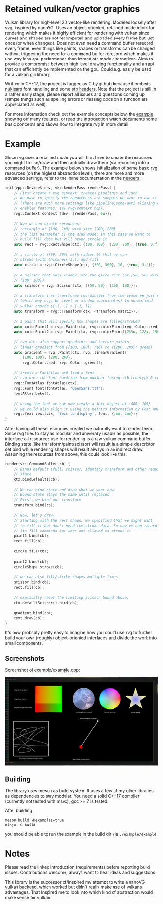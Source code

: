 # Retained vulkan/vector graphics

Vulkan library for high-level 2D vector-like rendering.
Modeled loosely after svg, inspired by nanoVG.
Uses an object-oriented, retained mode idiom for rendering which makes it
highly efficient for rendering with vulkan since curves and shapes are not
recomputed and uploaded every frame but just once (or when changed).
Does not even need a command buffer rerecord every frame,
even things like paints, shapes or transforms can be
changed without triggering the need for a command buffer rerecord which makes
it use way less cpu performance than immediate mode alternatives.
Aims to provide a compromise between high level drawing functionality
and an api that can efficiently be implemented on the gpu.
Could e.g. easily be used for a vulkan gui library.

Written in C++17, the project is tagged as C by github because it embeds
[nuklears](https://github.com/vurtun/nuklear) font handling and
some [stb headers](https://github.com/nothings/stb).
Note that the project is still in a rather early stage, please report
all issues and questions coming up (simple things such as spelling errors
or missing docs on a function are appreciated as well).

For more information check out the example concepts below, the
[example](example/example.cpp) showing off many features,
or read the [introduction](docs/intro.md) which documents some basic
concepts and shows how to integrate rvg in more detail.

# Example

Since rvg uses a retained mode you will first have to create the resources
you might to use/draw and then actually draw them (via recording into
a command buffer).
The example below shows initialization of some basic rvg resources (on
the highest abstraction level), there are more and more advanced settings,
refer to the inline documentation in the [headers](include/rvg):

```cpp
init(vpp::Device& dev, vk::RenderPass renderPass) {
	// First create a rvg context: creates pipelines and such
	// We have to specify the renderPass and subpass we want to use it
	// (There are much more settings like pipelineCache/anti aliasing or
	// enabled features, see rvg/context.hpp).
	rvg::Context context {dev, {renderPass, 0u}};

	// Now we can create resources
	// rectangle at {100, 100} with size {200, 200}
	// the last parameter is the draw mode: in this case we want to
	// build fill data but will never stroke it
	auto rect = rvg::RectShape(ctx, {100, 100}, {200, 200}, {true, 0.f});

	// a circle at {300, 300} with radius 10 that we can
	// stroke (with thickness 3.f) and fill
	auto circle = rvg::CircleShape(ctx, {300, 300}, 10, {true, 3.f});

	// a scissor that only render into the given rect (at {50, 50} with size
	// {100, 100})
	auto scissor = rvg::Scissor(ctx, {{50, 50}, {100, 100}});

	// a transform that transforms coordinates from the space we just used
	// (which may e.g. be level or window coordinates) to normalized
	// vulkan coords ([-1, 1] x [-1, 1])
	auto transform = rvg::Transform(ctx, <transform matrix>);

	// a paint that will specify how shapes are filled/stroked
	auto colorPaint1 = rvg::Paint(ctx, rvg::colorPaint(rvg::Color::red));
	auto colorPaint2 = rvg::Paint(ctx, rvg::colorPaint({255u, 128u, 190u}));

	// rvg does also support gradients and texture paints
	// linear gradient from ({100, 100}: red) to ({200, 200}: green)
	auto gradient = rvg::Paint(ctx, rvg::linearGradient(
		{100, 100}, {200, 200},
		rvg::Color::red, rvg::Color::green));

	// create a FontAtlas and load a font
	// rvg uses the font handling from nuklear (using stb truetype & rectpack)
	rvg::FontAtlas fontAtlas(ctx);
	rvg::Font font(fontAtlas, "OpenSans.ttf");
	fontAtlas.bake();

	// using the font we can now create a text object at {400, 100}
	// we could also align it using the metrics information by Font and Text
	rvg::Text text(ctx, "Text to display", font, {400, 100});
}
```

After having all these resources created we naturally want to render them.
Since rvg tries to stay as modular and univerally usable as possible,
the interface all resources use for rendering is a raw vulkan command buffer.
Binding state (like transform/paint/scissor) will result in a simple
descriptor set bind while rendering shapes will result always in an indirect
draw.
Assuming the resources from above, this could look like this:

```cpp
render(vk::CommandBuffer cb) {
	// Binds default (full) scissor, identity transform and other required
	// state
	ctx.bindDefaults(cb);

	// We can bind state and draw what we want now.
	// Bound state stays the same until replaced
	// First, we bind our transform
	transform.bind(cb);

	// Now, let's draw!
	// Starting with the rect shape: we specified that we might want
	// to fill it but don't need the stroke data. So now we can record
	// its fill commands but were not allowed to stroke it
	paint1.bind(cb);
	rect.fill(cb);

	circle.fill(cb);

	paint2.bind(cb);
	circleShape.stroke(cb);

	// we can also fill/stroke shapes multiple times
	scissor.bind(cb);
	rect.fill(cb);

	// explicitly reset the limiting scissor bound above:
	ctx.defaultScissor().bind(cb);

	gradient.bind(cb);
	text.draw(cb);
}
```

It's now probably pretty easy to imagine how you could use rvg to further
build your own (roughly) object-oriented interfaces and divide the work
into small components.

## Screenshots

Screenshot of [example/example.cpp](example/example.cpp):

![<Currently not loading example picture :(>](example/example.png)

## Building

The library uses meson as build system. It uses a few of my other
libraries as dependencies to stay modular.
You need a solid C++17 compiler (currently not tested with msvc),
gcc >= 7 is tested.

After building

```
meson build -Dexamples=true
ninja -C build
```

you should be able to run the example in the build dir via `./example/example`

# Notes

Please read the linked introduction (requirements) before reporting build issues.
Contributions welcome, always want to hear ideas and suggestions.

This library is the successor of/inspired my attempt to write a
[nanoVG vulkan backend](https://github.com/nyorain/vvg), which worked
but didn't really make use of vulkans advantages. That inspired
me to look into which kind of abstraction would make sense for vulkan.
